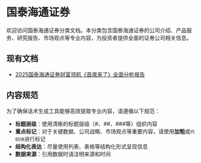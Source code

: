 # 国泰海通证券

欢迎访问国泰海通证券分类文档。本分类包含国泰海通证券的公司介绍、产品服务、研究报告、市场观点等专业内容，为投资者提供全面的证券公司相关信息。

## 现有文档

- [2025国泰海通证券财富领航《首席来了》全面分析报告](2025国泰海通证券财富领航《首席来了》全面分析报告.md)

## 内容规范

为了确保话术生成工具能够高效提取专业内容，请遵循以下规范：

- **标题层级**：使用清晰的标题层级（#、##、###等）组织内容
- **重点标记**：对于关键数据、公司战略、市场观点等重要内容，请使用**加粗**或`代码块`进行标记
- **结构化表达**：尽量使用列表、表格等结构化形式呈现信息
- **数据来源**：引用数据时请注明来源和时间